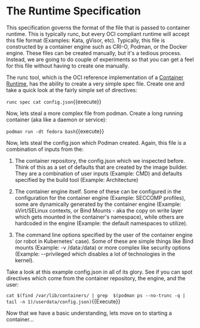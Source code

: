 # The Runtime Specification

This specification governs the format of the file that is passed to container runtime. This is typically runc, but every OCI compliant runtime will accept this file format (Examples: Kata, gVisor, etc). Typically, this file is constructed by a container engine such as CRI-O, Podman, or the Docker engine. These files can be created manually, but it's a tedious process. Instead, we are going to do couple of experiments so that you can get a feel for this file without having to create one manually. 

The runc tool, which is the OCI reference implementation of a [Container Runtime](https://developers.redhat.com/blog/2018/02/22/container-terminology-practical-introduction/#h.6yt1ex5wfo55), has the ability to create a very simple spec file. Create one and take a quick look at the fairly simple set of directives:

``runc spec
cat config.json``{{execute}}

Now, lets steal a more complex file from podman. Create a long running container (aka like a daemon or service):

``podman run -dt fedora bash``{{execute}}

Now, lets steal the config.json which Podman created. Again, this file is a combination of inputs from the:

1. The container repository, the config.json which we inspected before. Think of this as a set of defaults that are created by the image builder. They are a combination of user inputs (Example: CMD) and defaults specified by the build tool (Example: Architecture)

2. The container engine itself. Some of these can be configured in the configuration for the container engine (Example: SECCOMP profiles), some are dynamically generated by the container engine (Example: sVirt/SELinux contexts, or Bind Mounts - aka the copy on write layer which gets mounted in the container's namespace), while others are hardcoded in the engine (Example: the default namespaces to utilize).

3. The command line options specified by the user of the container engine (or robot in Kubernetes' case). Some of these are simple things like Bind mounts (Example: -v /data:/data) or more complex like security options (Example: --privileged which disables a lot of technologies in the kernel). 

Take a look at this example config.json in all of its glory. See if you can spot directives which come from the container repository, the engine, and the user:

``cat $(find /var/lib/containers/ | grep  $(podman ps --no-trunc -q | tail -n 1)/userdata/config.json)``{{Execute}}

Now that we have a basic understanding, lets move on to starting a container...
